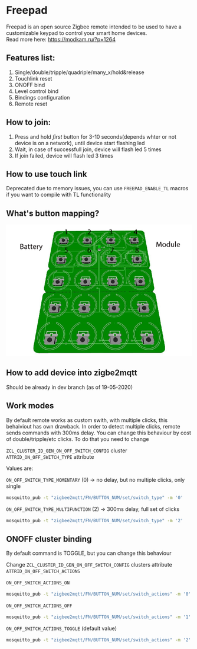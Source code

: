 # Freepad

Freepad is an open source Zigbee remote intended to be used to have a customizable keypad to control your smart home devices.  
Read more here: https://modkam.ru/?p=1264

## Features list:
1. Single/double/tripple/quadriple/many_x/hold&release
2. Touchlink reset
3. ONOFF bind
4. Level control bind
5. Bindings configuration
6. Remote reset


## How to join:

1. Press and hold *first* button for 3-10 seconds(depends whter or not device is on a network), until device start flashing led
2. Wait, in case of successfull join, device will flash led 5 times
3. If join failed, device will flash led 3 times

## How to use touch link
 Deprecated due to memory issues, you can use `FREEPAD_ENABLE_TL` macros if you want to compile with TL functionality


## What's button mapping?
![Here](./images/zigbee_keypad22.png)

## How to add device into zigbe2mqtt
Should be already in dev branch (as of 19-05-2020)



## Work modes
By default remote works as custom swith, with multiple clicks, this behaiviout has own drawback.
In order to detect multiple clicks, remote sends commands with 300ms delay.
You can change this behaviour by cost of double/tripple/etc clicks. 
To do that you need to change

`ZCL_CLUSTER_ID_GEN_ON_OFF_SWITCH_CONFIG` cluster `ATTRID_ON_OFF_SWITCH_TYPE` attribute

Values are:

`ON_OFF_SWITCH_TYPE_MOMENTARY` (0) -> no delay, but no multiple clicks, only single

```bash
mosquitto_pub -t "zigbee2mqtt/FN/BUTTON_NUM/set/switch_type" -m '0'
```

`ON_OFF_SWITCH_TYPE_MULTIFUNCTION` (2) -> 300ms delay, full set of clicks

```bash
mosquitto_pub -t "zigbee2mqtt/FN/BUTTON_NUM/set/switch_type" -m '2'
```


## ONOFF cluster binding
By default command is TOGGLE, but you can change this behaviour

Change `ZCL_CLUSTER_ID_GEN_ON_OFF_SWITCH_CONFIG` clusters attribute `ATTRID_ON_OFF_SWITCH_ACTIONS`

`ON_OFF_SWITCH_ACTIONS_ON`

```bash
mosquitto_pub -t "zigbee2mqtt/FN/BUTTON_NUM/set/switch_actions" -m '0'
```

`ON_OFF_SWITCH_ACTIONS_OFF`

```bash
mosquitto_pub -t "zigbee2mqtt/FN/BUTTON_NUM/set/switch_actions" -m '1'
```

`ON_OFF_SWITCH_ACTIONS_TOGGLE` (default value)

```bash
mosquitto_pub -t "zigbee2mqtt/FN/BUTTON_NUM/set/switch_actions" -m '2'
```
